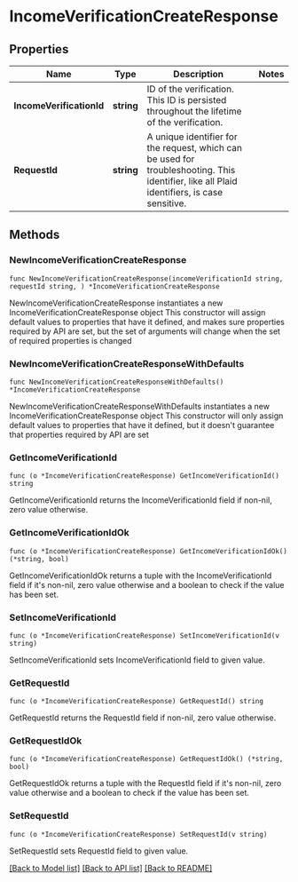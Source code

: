 # IncomeVerificationCreateResponse

## Properties

Name | Type | Description | Notes
------------ | ------------- | ------------- | -------------
**IncomeVerificationId** | **string** | ID of the verification. This ID is persisted throughout the lifetime of the verification. | 
**RequestId** | **string** | A unique identifier for the request, which can be used for troubleshooting. This identifier, like all Plaid identifiers, is case sensitive. | 

## Methods

### NewIncomeVerificationCreateResponse

`func NewIncomeVerificationCreateResponse(incomeVerificationId string, requestId string, ) *IncomeVerificationCreateResponse`

NewIncomeVerificationCreateResponse instantiates a new IncomeVerificationCreateResponse object
This constructor will assign default values to properties that have it defined,
and makes sure properties required by API are set, but the set of arguments
will change when the set of required properties is changed

### NewIncomeVerificationCreateResponseWithDefaults

`func NewIncomeVerificationCreateResponseWithDefaults() *IncomeVerificationCreateResponse`

NewIncomeVerificationCreateResponseWithDefaults instantiates a new IncomeVerificationCreateResponse object
This constructor will only assign default values to properties that have it defined,
but it doesn't guarantee that properties required by API are set

### GetIncomeVerificationId

`func (o *IncomeVerificationCreateResponse) GetIncomeVerificationId() string`

GetIncomeVerificationId returns the IncomeVerificationId field if non-nil, zero value otherwise.

### GetIncomeVerificationIdOk

`func (o *IncomeVerificationCreateResponse) GetIncomeVerificationIdOk() (*string, bool)`

GetIncomeVerificationIdOk returns a tuple with the IncomeVerificationId field if it's non-nil, zero value otherwise
and a boolean to check if the value has been set.

### SetIncomeVerificationId

`func (o *IncomeVerificationCreateResponse) SetIncomeVerificationId(v string)`

SetIncomeVerificationId sets IncomeVerificationId field to given value.


### GetRequestId

`func (o *IncomeVerificationCreateResponse) GetRequestId() string`

GetRequestId returns the RequestId field if non-nil, zero value otherwise.

### GetRequestIdOk

`func (o *IncomeVerificationCreateResponse) GetRequestIdOk() (*string, bool)`

GetRequestIdOk returns a tuple with the RequestId field if it's non-nil, zero value otherwise
and a boolean to check if the value has been set.

### SetRequestId

`func (o *IncomeVerificationCreateResponse) SetRequestId(v string)`

SetRequestId sets RequestId field to given value.



[[Back to Model list]](../README.md#documentation-for-models) [[Back to API list]](../README.md#documentation-for-api-endpoints) [[Back to README]](../README.md)



